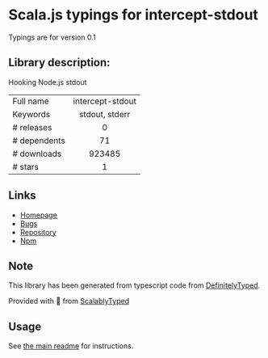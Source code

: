 
# Scala.js typings for intercept-stdout

Typings are for version 0.1

## Library description:
Hooking Node.js stdout

|                    |                 |
| ------------------ | :-------------: |
| Full name          | intercept-stdout |
| Keywords           | stdout, stderr |
| # releases         | 0 |
| # dependents       | 71 |
| # downloads        | 923485 |
| # stars            | 1 |

## Links
- [Homepage](https://github.com/sfarthin/intercept-stdout)
- [Bugs](https://github.com/sfarthin/intercept-stdout/issues)
- [Repository](https://github.com/sfarthin/intercept-stdout)
- [Npm](https://www.npmjs.com/package/intercept-stdout)
    


## Note
This library has been generated from typescript code from [DefinitelyTyped](https://definitelytyped.org).

Provided with :purple_heart: from [ScalablyTyped](https://github.com/oyvindberg/ScalablyTyped)

## Usage
See [the main readme](../../readme.md) for instructions.


